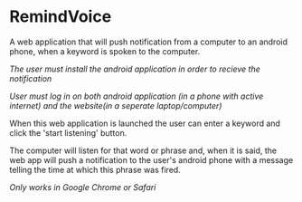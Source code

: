 
# RemindVoice
A web application that will push notification from a computer to an android phone, when a keyword is spoken to the computer. 

*The user must install the android application in order to recieve the notification*

*User must log in on both android application (in a phone with active internet) and the website(in a seperate laptop/computer)*

When this web application is launched the user can enter a keyword and click the 'start listening' button. 

The computer will listen for that word or phrase and, when it is said, the web app will push a notification to the user's android phone
with a message telling the time at which this phrase was fired.

*Only works in Google Chrome or Safari*
